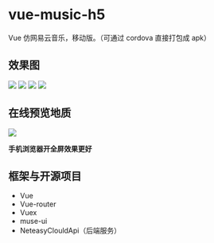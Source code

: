 # vue-music-h5

Vue 仿网易云音乐，移动版。（可通过 cordova 直接打包成 apk）

## 效果图

![](https://ws1.sinaimg.cn/large/0064OUUqly1ftogxmgtk0j30u01hcqv5.jpg)
![](https://ws1.sinaimg.cn/large/0064OUUqly1ftogxjro2tj30u01hcwur.jpg)
![](https://ws1.sinaimg.cn/large/0064OUUqly1ftogxjro2tj30u01hcwur.jpg)
![](https://ws1.sinaimg.cn/large/0064OUUqly1ftogxdfrmej30u01hc7dx.jpg)

## 在线预览地质

![](https://ws1.sinaimg.cn/large/0064OUUqly1ftoh0r5fpcj308307rdg0.jpg)

**手机浏览器开全屏效果更好**

## 框架与开源项目

- Vue
- Vue-router
- Vuex
- muse-ui
- NeteasyClouldApi（后端服务）
